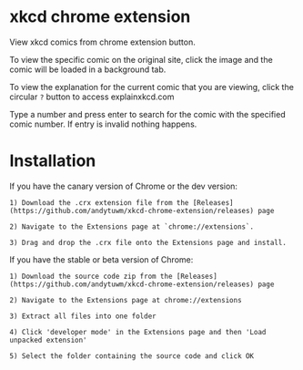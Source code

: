 xkcd chrome extension
=====================

View xkcd comics from chrome extension button.

To view the specific comic on the original site, click the image and the comic will be loaded in a background tab.

To view the explanation for the current comic that you are viewing, click the circular `?` button to access explainxkcd.com

Type a number and press enter to search for the comic with the specified comic number. If entry is invalid nothing happens.

Installation
====
If you have the canary version of Chrome or the dev version:
```
1) Download the .crx extension file from the [Releases](https://github.com/andytuwm/xkcd-chrome-extension/releases) page

2) Navigate to the Extensions page at `chrome://extensions`.

3) Drag and drop the .crx file onto the Extensions page and install.
```

If you have the stable or beta version of Chrome:
```
1) Download the source code zip from the [Releases](https://github.com/andytuwm/xkcd-chrome-extension/releases) page

2) Navigate to the Extensions page at chrome://extensions

3) Extract all files into one folder

4) Click 'developer mode' in the Extensions page and then 'Load unpacked extension'

5) Select the folder containing the source code and click OK
```
